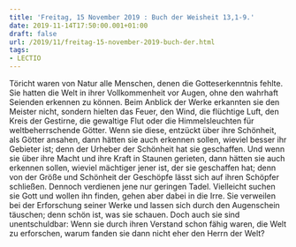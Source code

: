 ```yaml
---
title: 'Freitag, 15 November 2019 : Buch der Weisheit 13,1-9.'
date: 2019-11-14T17:50:00.001+01:00
draft: false
url: /2019/11/freitag-15-november-2019-buch-der.html
tags: 
- LECTIO
---
```


Töricht waren von Natur alle Menschen, denen die Gotteserkenntnis fehlte. Sie hatten die Welt in ihrer Vollkommenheit vor Augen, ohne den wahrhaft Seienden erkennen zu können. Beim Anblick der Werke erkannten sie den Meister nicht, sondern hielten das Feuer, den Wind, die flüchtige Luft, den Kreis der Gestirne, die gewaltige Flut oder die Himmelsleuchten für weltbeherrschende Götter. Wenn sie diese, entzückt über ihre Schönheit, als Götter ansahen, dann hätten sie auch erkennen sollen, wieviel besser ihr Gebieter ist; denn der Urheber der Schönheit hat sie geschaffen. Und wenn sie über ihre Macht und ihre Kraft in Staunen gerieten, dann hätten sie auch erkennen sollen, wieviel mächtiger jener ist, der sie geschaffen hat; denn von der Größe und Schönheit der Geschöpfe lässt sich auf ihren Schöpfer schließen. Dennoch verdienen jene nur geringen Tadel. Vielleicht suchen sie Gott und wollen ihn finden, gehen aber dabei in die Irre. Sie verweilen bei der Erforschung seiner Werke und lassen sich durch den Augenschein täuschen; denn schön ist, was sie schauen. Doch auch sie sind unentschuldbar: Wenn sie durch ihren Verstand schon fähig waren, die Welt zu erforschen, warum fanden sie dann nicht eher den Herrn der Welt?